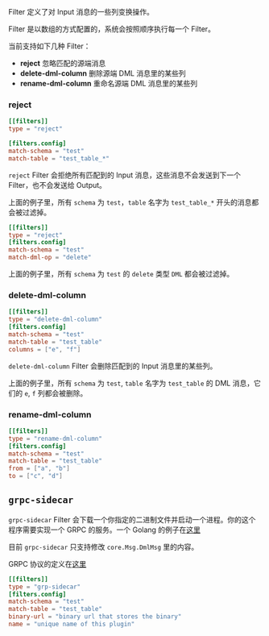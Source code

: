 Filter 定义了对 Input 消息的一些列变换操作。

Filter 是以数组的方式配置的，系统会按照顺序执行每一个 Filter。

当前支持如下几种 Filter：

- **reject** 忽略匹配的源端消息
- **delete-dml-column** 删除源端 DML 消息里的某些列
- **rename-dml-column** 重命名源端 DML 消息里的某些列


### reject

```toml
[[filters]]
type = "reject"

[filters.config]
match-schema = "test"
match-table = "test_table_*"
```

`reject` Filter 会拒绝所有匹配到的 Input 消息，这些消息不会发送到下一个 Filter，也不会发送给 Output。

上面的例子里，所有 `schema` 为 `test`，`table` 名字为 `test_table_*` 开头的消息都会被过滤掉。

```toml
[[filters]]
type = "reject"
[filters.config]
match-schema = "test"
match-dml-op = "delete"
```

上面的例子里，所有 `schema` 为 `test` 的 `delete` 类型 `DML` 都会被过滤掉。

### delete-dml-column
```toml
[[filters]]
type = "delete-dml-column"
[filters.config]
match-schema = "test"
match-table = "test_table"
columns = ["e", "f"]
```

`delete-dml-column` Filter 会删除匹配到的 Input 消息里的某些列。

上面的例子里，所有 `schema` 为 `test`, `table` 名字为 `test_table` 的 DML 消息，它们的 `e`, `f` 列都会被删除。

### rename-dml-column

```toml
[[filters]]
type = "rename-dml-column"
[filters.config]
match-schema = "test"
match-table = "test_table"
from = ["a", "b"]
to = ["c", "d"]
```

## `grpc-sidecar`

`grpc-sidecar` Filter 会下载一个你指定的二进制文件并启动一个进程。你的这个程序需要实现一个 GRPC 的服务。一个 Golang 的例子在[这里](https://github.com/moiot/gravity-grpc-sidecar-filter-example)

目前 `grpc-sidecar` 只支持修改 `core.Msg.DmlMsg` 里的内容。

GRPC 协议的定义在[这里](https://github.com/moiot/gravity/blob/master/protocol/msgpb/message.proto)
```toml
[[filters]]
type = "grp-sidecar"
[filters.config]
match-schema = "test"
match-table = "test_table"
binary-url = "binary url that stores the binary"
name = "unique name of this plugin"
```